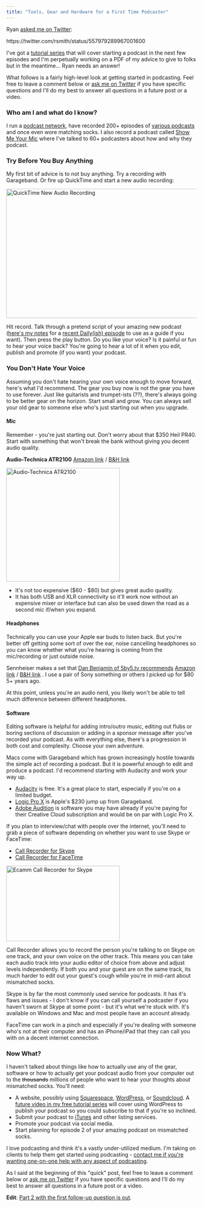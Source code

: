 ```yaml
---
title: "Tools, Gear and Hardware for a First Time Podcaster"
---
```

<p>Ryan <a href="https://twitter.com/rsmith/status/557979289967001600">asked me on Twitter</a>:</p>
<p>https://twitter.com/rsmith/status/557979289967001600</p>
<p>I've got a <a href="https://youtu.be/_dQr69-dkbU?list=PL5WkkylZGJ0ux8Uu-zS9wLmoP4U00QVCR">tutorial series</a> that will cover starting a podcast in the next few episodes and I'm perpetually working on a PDF of my advice to give to folks but in the meantime... Ryan needs an answer!</p>
<p>What follows is a fairly high-level look at getting started in podcasting. Feel free to leave a comment below or <a href="https://www.twitter.com/ichris">ask me on Twitter</a> if you have specific questions and I'll do my best to answer all questions in a future post or a video.</p>
<h3>Who am I and what do I know?</h3>
<p>I run a <a href="https://goodstuff.fm">podcast network</a>, have recorded 200+ episodes of <a href="https://www.ssktn.com">various podcasts</a> and once even wore matching socks. I also record a podcast called <a href="https://goodstuff.fm/smym">Show Me Your Mic</a> where I've talked to 60+ podcasters about how and why they podcast.</p>
<h3>Try Before You Buy Anything</h3>
<p>My first bit of advice is to not buy anything. Try a recording with Garageband. Or fire up QuickTime and start a new audio recording:</p>
<p><img src="https://chrisenns.com/wp-content/uploads/2015/01/Screenshot-2015-01-21-14.19.14.png" alt="QuickTime New Audio Recording" width="513" height="341" class="aligncenter size-full wp-image-22196" /></p>
<p>Hit record. Talk through a pretend script of your amazing new podcast (<a href="https://cl.ly/ZPDz">here's my notes</a> for a <a href="https://goodstuff.fm/dailyish/">recent Daily(ish) episode</a> to use as a guide if you want). Then press the play button. Do you like your voice? Is it painful or fun to hear your voice back? You're going to hear a lot of it when you edit, publish and promote (if you want) your podcast.</p>
<h3>You Don't Hate Your Voice</h3>
<p>Assuming you don't hate hearing your own voice enough to move forward, here's what I'd recommend. The gear you buy now is not the gear you have to use forever. Just like guitarists and trumpet-ists (??), there's always going to be better gear on the horizon. Start small and grow. You can always sell your old gear to someone else who's just starting out when you upgrade.</p>
<h4>Mic</h4>
<p>Remember - you're just starting out. Don't worry about that $350 Heil PR40. Start with something that won't break the bank without giving you decent audio quality.</p>
<p><strong>Audio-Technica ATR2100</strong> <a href="https://www.amazon.ca/gp/product/B004QJOZS4/ref=as_li_ss_tl?ie=UTF8&amp;camp=15121&amp;creative=390961&amp;creativeASIN=B004QJOZS4&amp;linkCode=as2&amp;tag=farawsoclos0a-20">Amazon link</a> / <a href="https://www.bhphotovideo.com/c/product/751977-REG/Audio_Technica_ATR2100_USB_ATR2100_USB_Cardioid_Dynamic_USB.html/BI/19457/KBID/11631/kw/AUATR2100USB/DFF/d10-v2-t1-xAUATR2100USB">B&amp;H link</a></p>
<p><img src="https://chrisenns.com/wp-content/uploads/2015/01/751977-300x300.jpg" alt="Audio-Technica ATR2100" width="300" height="300" class="aligncenter size-medium wp-image-22198" /></p>
<ul>
<li>It's not too expensive ($60 - $80) but gives great audio quality.</li>
<li>It has both USB and XLR connectivity so it'll work now without an expensive mixer or interface but can also be used down the road as a second mic if/when you expand.</li>
</ul>
<h4>Headphones</h4>
<p>Technically you can use your Apple ear buds to listen back. But you're better off getting some sort of over the ear, noise cancelling headphones so you can know whether what you're hearing is coming from the mic/recording or just outside noise.</p>
<p>Sennheiser makes a set that <a href="https://podcastmethod.co" target="_blank">Dan Benjamin of 5by5.tv recommends</a> <a href="https://www.amazon.ca/gp/product/B003LPTAYI/ref=as_li_ss_tl?ie=UTF8&amp;camp=15121&amp;creative=390961&amp;creativeASIN=B003LPTAYI&amp;linkCode=as2&amp;tag=farawsoclos0a-20">Amazon link</a> / <a href="https://www.bhphotovideo.com/c/product/751924-REG/Sennheiser_HD202_II_HD_202_II_Closed_Back_Around_Ear.html/BI/19457/KBID/11631/kw/SEHD2022/DFF/d10-v2-t1-xSEHD2022">B&amp;H link</a> . I use a pair of Sony something or others I picked up for $80 5+ years ago.</p>
<p>At this point, unless you're an audio nerd, you likely won't be able to tell much difference between different headphones.</p>
<h4>Software</h4>
<p>Editing software is helpful for adding intro/outro music, editing out flubs or boring sections of discussion or adding in a sponsor message after you've recorded your podcast. As with everything else, there's a progression in both cost and complexity. Choose your own adventure.</p>
<p>Macs come with Garageband which has grown increasingly hostile towards the simple act of recording a podcast. But it is powerful enough to edit and produce a podcast. I'd recommend starting with Audacity and work your way up.</p>
<ul>
<li><a href="https://audacity.sourceforge.net">Audacity</a> is free. It's a great place to start, especially if you're on a limited budget.</li>
<li><a href="https://itunes.apple.com/ca/app/logic-pro-x/id634148309?mt=12&amp;uo=4&amp;at=10l4Ki">Logic Pro X</a> is Apple's $230 jump up from Garageband.</li>
<li><a href="https://creative.adobe.com/products/audition">Adobe Audition</a> is software you may have already if you're paying for their Creative Cloud subscription and would be on par with Logic Pro X.</li>
</ul>
<p>If you plan to interview/chat with people over the internet, you'll need to grab a piece of software depending on whether you want to use Skype or FaceTime:</p>
<ul>
<li><a href="https://www.ecamm.com/mac/callrecorder/">Call Recorder for Skype</a> </li>
<li><a href="https://www.ecamm.com/mac/callrecorderft/">Call Recorder for FaceTime</a></li>
</ul>
<p><img src="https://chrisenns.com/wp-content/uploads/2015/01/Screenshot-2015-01-21-16.38.26-300x199.png" alt="Ecamm Call Recorder for Skype" width="300" height="199" class="aligncenter size-medium wp-image-22199" /></p>
<p>Call Recorder allows you to record the person you're talking to on Skype on one track, and your own voice on the other track. This means you can take each audio track into your audio editor of choice from above and adjust levels independently. If both you and your guest are on the same track, its much harder to edit out your guest's cough while you're in mid-rant about mismatched socks.</p>
<p>Skype is by far the most commonly used service for podcasts. It has it's flaws and issues - I don't know if you can call yourself a podcaster if you haven't sworn at Skype at some point - but it's what we're stuck with. It's available on Windows and Mac and most people have an account already.</p>
<p>FaceTime can work in a pinch and especially if you're dealing with someone who's not at their computer and has an iPhone/iPad that they can call you with on a decent internet connection.</p>
<h3>Now What?</h3>
<p>I haven't talked about things like how to actually use any of the gear, software or how to actually get your podcast audio from your computer out to the <del datetime="2015-01-21T21:35:36+00:00">thousands</del> millions of people who want to hear your thoughts about mismatched socks. You'll need:</p>
<ul>
<li>A website, possibly using <a href="https://www.squarespace.com/home">Squarespace</a>, <a href="https://wordpress.com">WordPress</a>, or <a href="https://help.soundcloud.com/customer/portal/articles/1209292-can-i-podcast-with-soundcloud-">Soundcloud</a>. A <a href="https://youtu.be/_dQr69-dkbU?list=PL5WkkylZGJ0ux8Uu-zS9wLmoP4U00QVCR">future video in my free tutorial series</a> will cover using WordPress to publish your podcast so you could subscribe to that if you're so inclined.</li>
<li>Submit your podcast to <a href="https://phobos.apple.com/WebObjects/MZFinance.woa/wa/publishPodcast">iTunes</a> and other listing services.</li>
<li>Promote your podcast via social media.</li>
<li>Start planning for episode 2 of your amazing podcast on mismatched socks.</li>
</ul>
<p>I love podcasting and think it's a vastly under-utilized medium. I'm taking on clients to help them get started using podcasting - <a href="https://www.lemonproductions.ca/contact/">contact me if you're wanting one-on-one help with any aspect of podcasting</a>.</p>
<p>As I said at the beginning of this "quick" post, feel free to leave a comment below or <a href="https://www.twitter.com/ichris">ask me on Twitter</a> if you have specific questions and I'll do my best to answer all questions in a future post or a video.</p>
<p><strong>Edit</strong>: <a href="https://chrisenns.com/2015/01/first-time-podcasting-with-wordpress/">Part 2 with the first follow-up question is out</a>.</p>
